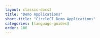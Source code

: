 ```yaml
---
layout: classic-docs2
title: "Demo Applications"
short-title: "CircleCI Demo Applications"
categories: [language-guides]
order: 100
---
```

